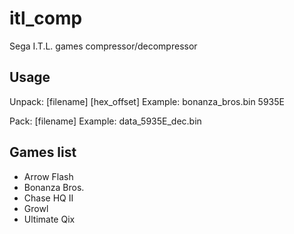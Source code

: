# itl_comp
Sega I.T.L. games compressor/decompressor

## Usage
Unpack: [filename] [hex_offset]
Example: bonanza_bros.bin 5935E

Pack: [filename]
Example: data_5935E_dec.bin

## Games list
- Arrow Flash
- Bonanza Bros.
- Chase HQ II
- Growl
- Ultimate Qix
